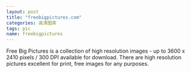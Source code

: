 ```yaml
---
layout: post
title: "freebigpictures.com"
categories: 高清图库
tags: pic
name: freebigpictures
---
```


Free Big Pictures is a collection of high resolution<!--break--> images - up to 3600 x 2410 pixels / 300 DPI available for download. There are high resolution pictures excellent for print, free images for any purposes.

